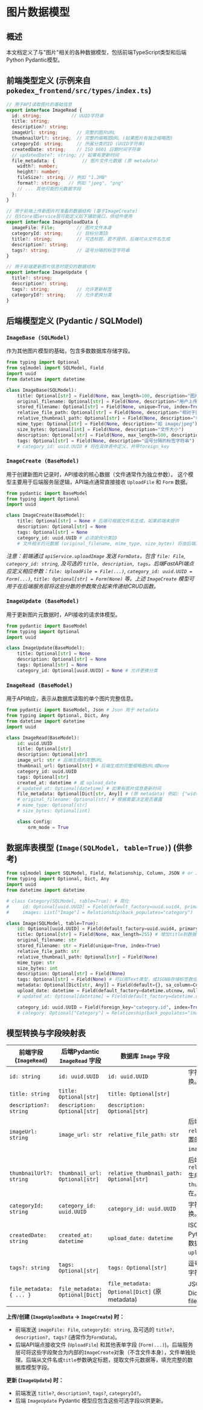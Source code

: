 # 图片数据模型

## 概述
本文档定义了与"图片"相关的各种数据模型，包括前端TypeScript类型和后端Python Pydantic模型。

## 前端类型定义 (示例来自 `pokedex_frontend/src/types/index.ts`)

```typescript
// 用于API读取图片的基础信息
export interface ImageRead {
  id: string;           // UUID字符串
  title: string;
  description?: string;
  imageUrl: string;       // 完整的图片URL
  thumbnailUrl?: string;  // 完整的缩略图URL (如果图片有独立缩略图)
  categoryId: string;     // 所属分类的ID (UUID字符串)
  createdDate: string;    // ISO 8601 日期时间字符串
  // updatedDate?: string; // 如果有更新时间
  file_metadata: {          // 图片文件元数据 (原 metadata)
    width?: number;
    height?: number;
    fileSize?: string; // 例如 "1.2MB"
    format?: string;   // 例如 "jpeg", "png"
    // ... 其他可能的元数据字段
  };
}

// 用于前端上传新图片时准备的数据结构 (基于ImageCreate)
// 在Store或Service层可能定义如下辅助接口，供组件使用
export interface ImageUploadData {
  imageFile: File;        // 图片文件本身
  categoryId: string;     // 目标分类ID
  title?: string;         // 可选标题，若不提供，后端可从文件名生成
  description?: string;
  tags?: string;          // 逗号分隔的标签字符串
}

// 用于前端更新图片信息时提交的数据结构
export interface ImageUpdate {
  title?: string;
  description?: string;
  tags?: string;          // 允许更新标签
  categoryId?: string;    // 允许更换分类
}
```

## 后端模型定义 (Pydantic / SQLModel)

### `ImageBase (SQLModel)`
作为其他图片模型的基础，包含多数数据库存储字段。
```python
from typing import Optional
from sqlmodel import SQLModel, Field
import uuid
from datetime import datetime

class ImageBase(SQLModel):
    title: Optional[str] = Field(None, max_length=100, description="图片标题") # 改为可选，创建时可从文件名生成
    original_filename: Optional[str] = Field(None, description="用户上传时的原始文件名")
    stored_filename: Optional[str] = Field(None, unique=True, index=True, description="服务器存储的UUID文件名")
    relative_file_path: Optional[str] = Field(None, description="相对于图片存储根目录的路径")
    relative_thumbnail_path: Optional[str] = Field(None, description="相对于缩略图存储根目录的路径")
    mime_type: Optional[str] = Field(None, description="如 image/jpeg")
    size_bytes: Optional[int] = Field(None, description="文件大小")
    description: Optional[str] = Field(None, max_length=500, description="图片描述")
    tags: Optional[str] = Field(None, description="逗号分隔的标签字符串")
    # category_id: uuid.UUID # 将在具体表中定义，并带foreign_key
```

### `ImageCreate (BaseModel)`
用于创建新图片记录时，API接收的核心数据（文件通常作为独立参数）。
这个模型主要用于后端服务层逻辑，API端点通常直接接收 `UploadFile` 和 `Form` 数据。
```python
from pydantic import BaseModel
from typing import Optional
import uuid

class ImageCreate(BaseModel):
    title: Optional[str] = None # 后端可根据文件名生成，如果前端未提供
    description: Optional[str] = None
    tags: Optional[str] = None
    category_id: uuid.UUID # 必须提供分类ID
    # 文件相关的元数据 (original_filename, mime_type, size_bytes) 将由后端从 UploadFile 对象中提取
```
*注意：前端通过 `apiService.uploadImage` 发送 `FormData`，包含 `file: File`, `category_id: string`, 及可选的 `title, description, tags`。后端FastAPI端点应定义相应参数：`file: UploadFile = File(...)`, `category_id: uuid.UUID = Form(...)`, `title: Optional[str] = Form(None)` 等。上述 `ImageCreate` 模型可用于在后端服务层将这些分散的参数聚合起来传递给CRUD函数。*

### `ImageUpdate (BaseModel)`
用于更新图片元数据时，API接收的请求体模型。
```python
from pydantic import BaseModel
from typing import Optional
import uuid

class ImageUpdate(BaseModel):
    title: Optional[str] = None
    description: Optional[str] = None
    tags: Optional[str] = None
    category_id: Optional[uuid.UUID] = None # 允许更换分类
```

### `ImageRead (BaseModel)`
用于API响应，表示从数据库读取的单个图片完整信息。
```python
from pydantic import BaseModel, Json # Json 用于 metadata
from typing import Optional, Dict, Any
from datetime import datetime
import uuid

class ImageRead(BaseModel):
    id: uuid.UUID
    title: Optional[str]
    description: Optional[str]
    image_url: str # 后端生成的完整URL
    thumbnail_url: Optional[str] # 后端生成的完整缩略图URL或None
    category_id: uuid.UUID
    tags: Optional[str]
    created_at: datetime # 或 upload_date
    # updated_at: Optional[datetime] # 如果有图片信息更新时间
    file_metadata: Optional[Dict[str, Any]] # (原 metadata) 例如: {"width": 1024, "height": 768, "format": "jpeg"}
    # original_filename: Optional[str] # 根据需要决定是否暴露
    # mime_type: Optional[str]
    # size_bytes: Optional[int]

    class Config:
        orm_mode = True
```

## 数据库表模型 (`Image(SQLModel, table=True)`) (供参考)
```python
from sqlmodel import SQLModel, Field, Relationship, Column, JSON # or JSONB for PostgreSQL
from typing import Optional, Dict, Any
import uuid
from datetime import datetime

# class Category(SQLModel, table=True): # 简化
#     id: Optional[uuid.UUID] = Field(default_factory=uuid.uuid4, primary_key=True)
#     images: List["Image"] = Relationship(back_populates="category")

class Image(SQLModel, table=True):
    id: Optional[uuid.UUID] = Field(default_factory=uuid.uuid4, primary_key=True, index=True, nullable=False)
    title: Optional[str] = Field(None, max_length=255) # 增加title到数据库
    original_filename: str
    stored_filename: str = Field(unique=True, index=True)
    relative_file_path: str
    relative_thumbnail_path: Optional[str] = Field(None)
    mime_type: str
    size_bytes: int
    description: Optional[str] = Field(None)
    tags: Optional[str] = Field(None) # 可以用Text类型，或JSONB存储标签数组
    metadata: Optional[Dict[str, Any]] = Field(default={}, sa_column=Column(JSON))
    upload_date: datetime = Field(default_factory=datetime.utcnow, nullable=False)
    # updated_at: Optional[datetime] = Field(default_factory=datetime.utcnow, sa_column_kwargs={"onupdate": datetime.utcnow})

    category_id: uuid.UUID = Field(foreign_key="category.id", index=True)
    # category: Optional["Category"] = Relationship(back_populates="images")

```

## 模型转换与字段映射表

| 前端字段 (`ImageRead`)             | 后端Pydantic `ImageRead` 字段 | 数据库 `Image` 字段        | 转换规则/说明                                                                              |
|------------------------------------|---------------------------------|------------------------------|------------------------------------------------------------------------------------------|
| `id: string`                       | `id: uuid.UUID`                 | `id: uuid.UUID`              | 字符串 ↔ UUID 双向转换。                                                                 |
| `title: string`                    | `title: Optional[str]`          | `title: Optional[str]`       |                                                                                          |
| `description?: string`             | `description: Optional[str]`    | `description: Optional[str]` |                                                                                          |
| `imageUrl: string`                 | `image_url: str`                | `relative_file_path: str`    | 后端根据`relative_file_path`和配置的基地址生成完整的`image_url`。                           |
| `thumbnailUrl?: string`            | `thumbnail_url: Optional[str]`  | `relative_thumbnail_path: Optional[str]` | 后端根据`relative_thumbnail_path`生成完整的`thumbnail_url`，如果存在。                      |
| `categoryId: string`               | `category_id: uuid.UUID`        | `category_id: uuid.UUID`     | 字符串 ↔ UUID 双向转换。                                                                 |
| `createdDate: string`              | `created_at: datetime`          | `upload_date: datetime`      | ISO 8601 时间字符串 ↔ Python `datetime` 对象。数据库字段名可能为`upload_date`。            |
| `tags?: string`                    | `tags: Optional[str]`           | `tags: Optional[str]`        | 逗号分隔的字符串或JSON字符串。                                                              |
| `file_metadata: { ... }`           | `file_metadata: Optional[Dict]` | `file_metadata: Optional[Dict]` (原 metadata) | JSON对象 ↔ Python Dict。 数据库字段已改为 file_metadata                                  |

**上传/创建 (`ImageUploadData` -> `ImageCreate`) 时：**
*   前端发送 `imageFile: File`, `categoryId: string`, 及可选的 `title?, description?, tags?` (通常作为`FormData`)。
*   后端API端点接收文件 (`UploadFile`) 和其他表单字段 (`Form(...)`)。后端服务层可将这些字段聚合为内部的`ImageCreate`对象（不含文件本身），文件单独处理。后端从文件名或`title`参数确定标题，提取文件元数据等，填充完整的数据库模型字段。

**更新 (`ImageUpdate`) 时：**
*   前端发送 `title?`, `description?`, `tags?`, `categoryId?`。
*   后端 `ImageUpdate` Pydantic 模型应包含这些可选字段以供更新。
